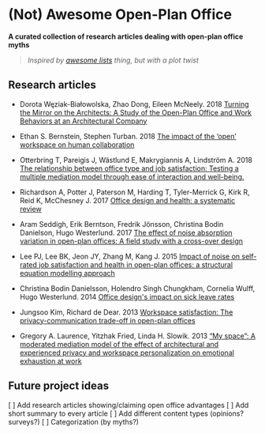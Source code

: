 # (Not) Awesome Open-Plan Office

**A curated collection of research articles dealing with open-plan office myths**

> *Inspired by [awesome lists](https://github.com/sindresorhus/awesome) thing, but with a plot twist*

## Research articles

* Dorota Węziak-Białowolska, Zhao Dong, Eileen McNeely. 2018 [Turning the Mirror on the Architects: A Study of the Open-Plan Office and Work Behaviors at an Architectural Company](https://dx.doi.org/10.3389%2Ffpsyg.2018.02178)

* Ethan S. Bernstein, Stephen Turban. 2018 [The impact of the ‘open’ workspace on human collaboration](https://doi.org/10.1098/rstb.2017.0239)

* Otterbring T, Pareigis J, Wästlund E, Makrygiannis A, Lindström A. 2018 [The relationship between office type and job satisfaction: Testing a multiple mediation model through ease of interaction and well-being.](https://doi.org/10.5271/sjweh.3707)

* Richardson A, Potter J, Paterson M, Harding T, Tyler-Merrick G, Kirk R, Reid K, McChesney J. 2017 [Office design and health: a systematic review](https://www.nzma.org.nz/journal/read-the-journal/all-issues/2010-2019/2017/vol-130-no-1467-15-december-2017/7443)

* Aram Seddigh, Erik Berntson, Fredrik Jönsson, Christina Bodin Danielson, Hugo Westerlund. 2017 [The effect of noise absorption variation in open-plan offices: A field study with a cross-over design](https://doi.org/10.1016/j.jenvp.2015.08.004)

* Lee PJ, Lee BK, Jeon JY, Zhang M, Kang J. 2015 [Impact of noise on self-rated job satisfaction and health in open-plan offices: a structural equation modelling approach](https://doi.org/10.1080/00140139.2015.1066877)

* Christina Bodin Danielsson, Holendro Singh Chungkham, Cornelia Wulff, Hugo Westerlund. 2014 [Office design's impact on sick leave rates](https://doi.org/10.1080/00140139.2013.871064)

* Jungsoo Kim, Richard de Dear. 2013 [Workspace satisfaction: The privacy-communication trade-off in open-plan offices](https://doi.org/10.1016/j.jenvp.2013.06.007)

* Gregory A. Laurence, Yitzhak Fried, Linda H. Slowik. 2013 [“My space”: A moderated mediation model of the effect of architectural and experienced privacy and workspace personalization on emotional exhaustion at work](https://doi.org/10.1016/j.jenvp.2013.07.011)


## Future project ideas

[ ] Add research articles showing/claiming open office advantages
[ ] Add short summary to every article
[ ] Add different content types (opinions? surveys?)
[ ] Categorization (by myths?)
